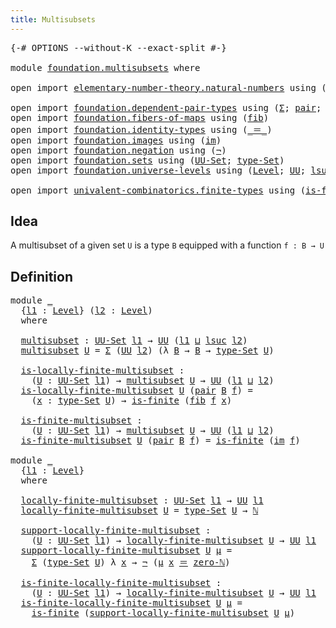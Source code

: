 ```yaml
---
title: Multisubsets
---
```


<pre class="Agda"><a id="38" class="Symbol">{-#</a> <a id="42" class="Keyword">OPTIONS</a> <a id="50" class="Pragma">--without-K</a> <a id="62" class="Pragma">--exact-split</a> <a id="76" class="Symbol">#-}</a>

<a id="81" class="Keyword">module</a> <a id="88" href="foundation.multisubsets.html" class="Module">foundation.multisubsets</a> <a id="112" class="Keyword">where</a>

<a id="119" class="Keyword">open</a> <a id="124" class="Keyword">import</a> <a id="131" href="elementary-number-theory.natural-numbers.html" class="Module">elementary-number-theory.natural-numbers</a> <a id="172" class="Keyword">using</a> <a id="178" class="Symbol">(</a><a id="179" href="elementary-number-theory.natural-numbers.html#1458" class="Datatype">ℕ</a><a id="180" class="Symbol">;</a> <a id="182" href="elementary-number-theory.natural-numbers.html#1479" class="InductiveConstructor">zero-ℕ</a><a id="188" class="Symbol">)</a>

<a id="191" class="Keyword">open</a> <a id="196" class="Keyword">import</a> <a id="203" href="foundation.dependent-pair-types.html" class="Module">foundation.dependent-pair-types</a> <a id="235" class="Keyword">using</a> <a id="241" class="Symbol">(</a><a id="242" href="foundation-core.dependent-pair-types.html#515" class="Record">Σ</a><a id="243" class="Symbol">;</a> <a id="245" href="foundation-core.dependent-pair-types.html#588" class="InductiveConstructor">pair</a><a id="249" class="Symbol">;</a> <a id="251" href="foundation-core.dependent-pair-types.html#605" class="Field">pr1</a><a id="254" class="Symbol">;</a> <a id="256" href="foundation-core.dependent-pair-types.html#617" class="Field">pr2</a><a id="259" class="Symbol">)</a>
<a id="261" class="Keyword">open</a> <a id="266" class="Keyword">import</a> <a id="273" href="foundation.fibers-of-maps.html" class="Module">foundation.fibers-of-maps</a> <a id="299" class="Keyword">using</a> <a id="305" class="Symbol">(</a><a id="306" href="foundation-core.fibers-of-maps.html#942" class="Function">fib</a><a id="309" class="Symbol">)</a>
<a id="311" class="Keyword">open</a> <a id="316" class="Keyword">import</a> <a id="323" href="foundation.identity-types.html" class="Module">foundation.identity-types</a> <a id="349" class="Keyword">using</a> <a id="355" class="Symbol">(</a><a id="356" href="foundation-core.identity-types.html#1865" class="Function Operator">_＝_</a><a id="359" class="Symbol">)</a>
<a id="361" class="Keyword">open</a> <a id="366" class="Keyword">import</a> <a id="373" href="foundation.images.html" class="Module">foundation.images</a> <a id="391" class="Keyword">using</a> <a id="397" class="Symbol">(</a><a id="398" href="foundation.images.html#2164" class="Function">im</a><a id="400" class="Symbol">)</a>
<a id="402" class="Keyword">open</a> <a id="407" class="Keyword">import</a> <a id="414" href="foundation.negation.html" class="Module">foundation.negation</a> <a id="434" class="Keyword">using</a> <a id="440" class="Symbol">(</a><a id="441" href="foundation-core.negation.html#465" class="Function">¬</a><a id="442" class="Symbol">)</a>
<a id="444" class="Keyword">open</a> <a id="449" class="Keyword">import</a> <a id="456" href="foundation.sets.html" class="Module">foundation.sets</a> <a id="472" class="Keyword">using</a> <a id="478" class="Symbol">(</a><a id="479" href="foundation-core.sets.html#1190" class="Function">UU-Set</a><a id="485" class="Symbol">;</a> <a id="487" href="foundation-core.sets.html#1304" class="Function">type-Set</a><a id="495" class="Symbol">)</a>
<a id="497" class="Keyword">open</a> <a id="502" class="Keyword">import</a> <a id="509" href="foundation.universe-levels.html" class="Module">foundation.universe-levels</a> <a id="536" class="Keyword">using</a> <a id="542" class="Symbol">(</a><a id="543" href="Agda.Primitive.html#597" class="Postulate">Level</a><a id="548" class="Symbol">;</a> <a id="550" href="foundation-core.universe-levels.html#235" class="Primitive">UU</a><a id="552" class="Symbol">;</a> <a id="554" href="Agda.Primitive.html#780" class="Primitive">lsuc</a><a id="558" class="Symbol">;</a> <a id="560" href="Agda.Primitive.html#810" class="Primitive Operator">_⊔_</a><a id="563" class="Symbol">)</a>

<a id="566" class="Keyword">open</a> <a id="571" class="Keyword">import</a> <a id="578" href="univalent-combinatorics.finite-types.html" class="Module">univalent-combinatorics.finite-types</a> <a id="615" class="Keyword">using</a> <a id="621" class="Symbol">(</a><a id="622" href="univalent-combinatorics.finite-types.html#4174" class="Function">is-finite</a><a id="631" class="Symbol">)</a>
</pre>
## Idea

A multisubset of a given set `U` is a type `B` equipped with a function `f : B → U`

## Definition

<pre class="Agda"><a id="755" class="Keyword">module</a> <a id="762" href="foundation.multisubsets.html#762" class="Module">_</a>
  <a id="766" class="Symbol">{</a><a id="767" href="foundation.multisubsets.html#767" class="Bound">l1</a> <a id="770" class="Symbol">:</a> <a id="772" href="Agda.Primitive.html#597" class="Postulate">Level</a><a id="777" class="Symbol">}</a> <a id="779" class="Symbol">(</a><a id="780" href="foundation.multisubsets.html#780" class="Bound">l2</a> <a id="783" class="Symbol">:</a> <a id="785" href="Agda.Primitive.html#597" class="Postulate">Level</a><a id="790" class="Symbol">)</a>
  <a id="794" class="Keyword">where</a>

  <a id="803" href="foundation.multisubsets.html#803" class="Function">multisubset</a> <a id="815" class="Symbol">:</a> <a id="817" href="foundation-core.sets.html#1190" class="Function">UU-Set</a> <a id="824" href="foundation.multisubsets.html#767" class="Bound">l1</a> <a id="827" class="Symbol">→</a> <a id="829" href="foundation-core.universe-levels.html#235" class="Primitive">UU</a> <a id="832" class="Symbol">(</a><a id="833" href="foundation.multisubsets.html#767" class="Bound">l1</a> <a id="836" href="Agda.Primitive.html#810" class="Primitive Operator">⊔</a> <a id="838" href="Agda.Primitive.html#780" class="Primitive">lsuc</a> <a id="843" href="foundation.multisubsets.html#780" class="Bound">l2</a><a id="845" class="Symbol">)</a>
  <a id="849" href="foundation.multisubsets.html#803" class="Function">multisubset</a> <a id="861" href="foundation.multisubsets.html#861" class="Bound">U</a> <a id="863" class="Symbol">=</a> <a id="865" href="foundation-core.dependent-pair-types.html#515" class="Record">Σ</a> <a id="867" class="Symbol">(</a><a id="868" href="foundation-core.universe-levels.html#235" class="Primitive">UU</a> <a id="871" href="foundation.multisubsets.html#780" class="Bound">l2</a><a id="873" class="Symbol">)</a> <a id="875" class="Symbol">(λ</a> <a id="878" href="foundation.multisubsets.html#878" class="Bound">B</a> <a id="880" class="Symbol">→</a> <a id="882" href="foundation.multisubsets.html#878" class="Bound">B</a> <a id="884" class="Symbol">→</a> <a id="886" href="foundation-core.sets.html#1304" class="Function">type-Set</a> <a id="895" href="foundation.multisubsets.html#861" class="Bound">U</a><a id="896" class="Symbol">)</a>

  <a id="901" href="foundation.multisubsets.html#901" class="Function">is-locally-finite-multisubset</a> <a id="931" class="Symbol">:</a>
    <a id="937" class="Symbol">(</a><a id="938" href="foundation.multisubsets.html#938" class="Bound">U</a> <a id="940" class="Symbol">:</a> <a id="942" href="foundation-core.sets.html#1190" class="Function">UU-Set</a> <a id="949" href="foundation.multisubsets.html#767" class="Bound">l1</a><a id="951" class="Symbol">)</a> <a id="953" class="Symbol">→</a> <a id="955" href="foundation.multisubsets.html#803" class="Function">multisubset</a> <a id="967" href="foundation.multisubsets.html#938" class="Bound">U</a> <a id="969" class="Symbol">→</a> <a id="971" href="foundation-core.universe-levels.html#235" class="Primitive">UU</a> <a id="974" class="Symbol">(</a><a id="975" href="foundation.multisubsets.html#767" class="Bound">l1</a> <a id="978" href="Agda.Primitive.html#810" class="Primitive Operator">⊔</a> <a id="980" href="foundation.multisubsets.html#780" class="Bound">l2</a><a id="982" class="Symbol">)</a>
  <a id="986" href="foundation.multisubsets.html#901" class="Function">is-locally-finite-multisubset</a> <a id="1016" href="foundation.multisubsets.html#1016" class="Bound">U</a> <a id="1018" class="Symbol">(</a><a id="1019" href="foundation-core.dependent-pair-types.html#588" class="InductiveConstructor">pair</a> <a id="1024" href="foundation.multisubsets.html#1024" class="Bound">B</a> <a id="1026" href="foundation.multisubsets.html#1026" class="Bound">f</a><a id="1027" class="Symbol">)</a> <a id="1029" class="Symbol">=</a>
    <a id="1035" class="Symbol">(</a><a id="1036" href="foundation.multisubsets.html#1036" class="Bound">x</a> <a id="1038" class="Symbol">:</a> <a id="1040" href="foundation-core.sets.html#1304" class="Function">type-Set</a> <a id="1049" href="foundation.multisubsets.html#1016" class="Bound">U</a><a id="1050" class="Symbol">)</a> <a id="1052" class="Symbol">→</a> <a id="1054" href="univalent-combinatorics.finite-types.html#4174" class="Function">is-finite</a> <a id="1064" class="Symbol">(</a><a id="1065" href="foundation-core.fibers-of-maps.html#942" class="Function">fib</a> <a id="1069" href="foundation.multisubsets.html#1026" class="Bound">f</a> <a id="1071" href="foundation.multisubsets.html#1036" class="Bound">x</a><a id="1072" class="Symbol">)</a>

  <a id="1077" href="foundation.multisubsets.html#1077" class="Function">is-finite-multisubset</a> <a id="1099" class="Symbol">:</a>
    <a id="1105" class="Symbol">(</a><a id="1106" href="foundation.multisubsets.html#1106" class="Bound">U</a> <a id="1108" class="Symbol">:</a> <a id="1110" href="foundation-core.sets.html#1190" class="Function">UU-Set</a> <a id="1117" href="foundation.multisubsets.html#767" class="Bound">l1</a><a id="1119" class="Symbol">)</a> <a id="1121" class="Symbol">→</a> <a id="1123" href="foundation.multisubsets.html#803" class="Function">multisubset</a> <a id="1135" href="foundation.multisubsets.html#1106" class="Bound">U</a> <a id="1137" class="Symbol">→</a> <a id="1139" href="foundation-core.universe-levels.html#235" class="Primitive">UU</a> <a id="1142" class="Symbol">(</a><a id="1143" href="foundation.multisubsets.html#767" class="Bound">l1</a> <a id="1146" href="Agda.Primitive.html#810" class="Primitive Operator">⊔</a> <a id="1148" href="foundation.multisubsets.html#780" class="Bound">l2</a><a id="1150" class="Symbol">)</a>
  <a id="1154" href="foundation.multisubsets.html#1077" class="Function">is-finite-multisubset</a> <a id="1176" href="foundation.multisubsets.html#1176" class="Bound">U</a> <a id="1178" class="Symbol">(</a><a id="1179" href="foundation-core.dependent-pair-types.html#588" class="InductiveConstructor">pair</a> <a id="1184" href="foundation.multisubsets.html#1184" class="Bound">B</a> <a id="1186" href="foundation.multisubsets.html#1186" class="Bound">f</a><a id="1187" class="Symbol">)</a> <a id="1189" class="Symbol">=</a> <a id="1191" href="univalent-combinatorics.finite-types.html#4174" class="Function">is-finite</a> <a id="1201" class="Symbol">(</a><a id="1202" href="foundation.images.html#2164" class="Function">im</a> <a id="1205" href="foundation.multisubsets.html#1186" class="Bound">f</a><a id="1206" class="Symbol">)</a>

<a id="1209" class="Keyword">module</a> <a id="1216" href="foundation.multisubsets.html#1216" class="Module">_</a>
  <a id="1220" class="Symbol">{</a><a id="1221" href="foundation.multisubsets.html#1221" class="Bound">l1</a> <a id="1224" class="Symbol">:</a> <a id="1226" href="Agda.Primitive.html#597" class="Postulate">Level</a><a id="1231" class="Symbol">}</a>
  <a id="1235" class="Keyword">where</a>

  <a id="1244" href="foundation.multisubsets.html#1244" class="Function">locally-finite-multisubset</a> <a id="1271" class="Symbol">:</a> <a id="1273" href="foundation-core.sets.html#1190" class="Function">UU-Set</a> <a id="1280" href="foundation.multisubsets.html#1221" class="Bound">l1</a> <a id="1283" class="Symbol">→</a> <a id="1285" href="foundation-core.universe-levels.html#235" class="Primitive">UU</a> <a id="1288" href="foundation.multisubsets.html#1221" class="Bound">l1</a>
  <a id="1293" href="foundation.multisubsets.html#1244" class="Function">locally-finite-multisubset</a> <a id="1320" href="foundation.multisubsets.html#1320" class="Bound">U</a> <a id="1322" class="Symbol">=</a> <a id="1324" href="foundation-core.sets.html#1304" class="Function">type-Set</a> <a id="1333" href="foundation.multisubsets.html#1320" class="Bound">U</a> <a id="1335" class="Symbol">→</a> <a id="1337" href="elementary-number-theory.natural-numbers.html#1458" class="Datatype">ℕ</a>

  <a id="1342" href="foundation.multisubsets.html#1342" class="Function">support-locally-finite-multisubset</a> <a id="1377" class="Symbol">:</a> 
    <a id="1384" class="Symbol">(</a><a id="1385" href="foundation.multisubsets.html#1385" class="Bound">U</a> <a id="1387" class="Symbol">:</a> <a id="1389" href="foundation-core.sets.html#1190" class="Function">UU-Set</a> <a id="1396" href="foundation.multisubsets.html#1221" class="Bound">l1</a><a id="1398" class="Symbol">)</a> <a id="1400" class="Symbol">→</a> <a id="1402" href="foundation.multisubsets.html#1244" class="Function">locally-finite-multisubset</a> <a id="1429" href="foundation.multisubsets.html#1385" class="Bound">U</a> <a id="1431" class="Symbol">→</a> <a id="1433" href="foundation-core.universe-levels.html#235" class="Primitive">UU</a> <a id="1436" href="foundation.multisubsets.html#1221" class="Bound">l1</a>
  <a id="1441" href="foundation.multisubsets.html#1342" class="Function">support-locally-finite-multisubset</a> <a id="1476" href="foundation.multisubsets.html#1476" class="Bound">U</a> <a id="1478" href="foundation.multisubsets.html#1478" class="Bound">μ</a> <a id="1480" class="Symbol">=</a>
    <a id="1486" href="foundation-core.dependent-pair-types.html#515" class="Record">Σ</a> <a id="1488" class="Symbol">(</a><a id="1489" href="foundation-core.sets.html#1304" class="Function">type-Set</a> <a id="1498" href="foundation.multisubsets.html#1476" class="Bound">U</a><a id="1499" class="Symbol">)</a> <a id="1501" class="Symbol">λ</a> <a id="1503" href="foundation.multisubsets.html#1503" class="Bound">x</a> <a id="1505" class="Symbol">→</a> <a id="1507" href="foundation-core.negation.html#465" class="Function">¬</a> <a id="1509" class="Symbol">(</a><a id="1510" href="foundation.multisubsets.html#1478" class="Bound">μ</a> <a id="1512" href="foundation.multisubsets.html#1503" class="Bound">x</a> <a id="1514" href="foundation-core.identity-types.html#1865" class="Function Operator">＝</a> <a id="1516" href="elementary-number-theory.natural-numbers.html#1479" class="InductiveConstructor">zero-ℕ</a><a id="1522" class="Symbol">)</a>

  <a id="1527" href="foundation.multisubsets.html#1527" class="Function">is-finite-locally-finite-multisubset</a> <a id="1564" class="Symbol">:</a>
    <a id="1570" class="Symbol">(</a><a id="1571" href="foundation.multisubsets.html#1571" class="Bound">U</a> <a id="1573" class="Symbol">:</a> <a id="1575" href="foundation-core.sets.html#1190" class="Function">UU-Set</a> <a id="1582" href="foundation.multisubsets.html#1221" class="Bound">l1</a><a id="1584" class="Symbol">)</a> <a id="1586" class="Symbol">→</a> <a id="1588" href="foundation.multisubsets.html#1244" class="Function">locally-finite-multisubset</a> <a id="1615" href="foundation.multisubsets.html#1571" class="Bound">U</a> <a id="1617" class="Symbol">→</a> <a id="1619" href="foundation-core.universe-levels.html#235" class="Primitive">UU</a> <a id="1622" href="foundation.multisubsets.html#1221" class="Bound">l1</a>
  <a id="1627" href="foundation.multisubsets.html#1527" class="Function">is-finite-locally-finite-multisubset</a> <a id="1664" href="foundation.multisubsets.html#1664" class="Bound">U</a> <a id="1666" href="foundation.multisubsets.html#1666" class="Bound">μ</a> <a id="1668" class="Symbol">=</a>
    <a id="1674" href="univalent-combinatorics.finite-types.html#4174" class="Function">is-finite</a> <a id="1684" class="Symbol">(</a><a id="1685" href="foundation.multisubsets.html#1342" class="Function">support-locally-finite-multisubset</a> <a id="1720" href="foundation.multisubsets.html#1664" class="Bound">U</a> <a id="1722" href="foundation.multisubsets.html#1666" class="Bound">μ</a><a id="1723" class="Symbol">)</a>
</pre>